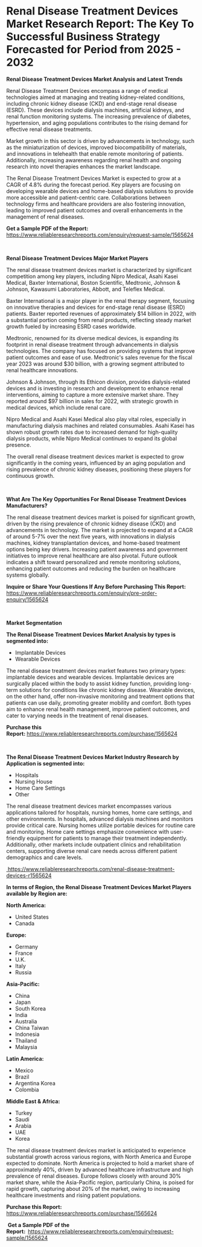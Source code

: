 <p><h1>Renal Disease Treatment Devices Market Research Report: The Key To Successful Business Strategy Forecasted for Period from 2025 - 2032</h1></p><p><strong>Renal Disease Treatment Devices Market Analysis and Latest Trends</strong></p>
<p><p>Renal Disease Treatment Devices encompass a range of medical technologies aimed at managing and treating kidney-related conditions, including chronic kidney disease (CKD) and end-stage renal disease (ESRD). These devices include dialysis machines, artificial kidneys, and renal function monitoring systems. The increasing prevalence of diabetes, hypertension, and aging populations contributes to the rising demand for effective renal disease treatments. </p><p>Market growth in this sector is driven by advancements in technology, such as the miniaturization of devices, improved biocompatibility of materials, and innovations in telehealth that enable remote monitoring of patients. Additionally, increasing awareness regarding renal health and ongoing research into novel therapies enhances the market landscape. </p><p>The Renal Disease Treatment Devices Market is expected to grow at a CAGR of 4.8% during the forecast period. Key players are focusing on developing wearable devices and home-based dialysis solutions to provide more accessible and patient-centric care. Collaborations between technology firms and healthcare providers are also fostering innovation, leading to improved patient outcomes and overall enhancements in the management of renal diseases.</p></p>
<p><strong>Get a Sample PDF of the Report:&nbsp;</strong> <a href="https://www.reliableresearchreports.com/enquiry/request-sample/1565624?utm_campaign=40&utm_medium=2&utm_source=Github&utm_content=ia&utm_term=14042025&utm_id=renal-disease-treatment-devices">https://www.reliableresearchreports.com/enquiry/request-sample/1565624</a></p>
<p>&nbsp;</p>
<p><strong>Renal Disease Treatment Devices Major Market Players</strong></p>
<p><p>The renal disease treatment devices market is characterized by significant competition among key players, including Nipro Medical, Asahi Kasei Medical, Baxter International, Boston Scientific, Medtronic, Johnson & Johnson, Kawasumi Laboratories, Abbott, and Teleflex Medical. </p><p>Baxter International is a major player in the renal therapy segment, focusing on innovative therapies and devices for end-stage renal disease (ESRD) patients. Baxter reported revenues of approximately $14 billion in 2022, with a substantial portion coming from renal products, reflecting steady market growth fueled by increasing ESRD cases worldwide.</p><p>Medtronic, renowned for its diverse medical devices, is expanding its footprint in renal disease treatment through advancements in dialysis technologies. The company has focused on providing systems that improve patient outcomes and ease of use. Medtronic's sales revenue for the fiscal year 2023 was around $30 billion, with a growing segment attributed to renal healthcare innovations.</p><p>Johnson & Johnson, through its Ethicon division, provides dialysis-related devices and is investing in research and development to enhance renal interventions, aiming to capture a more extensive market share. They reported around $97 billion in sales for 2022, with strategic growth in medical devices, which include renal care.</p><p>Nipro Medical and Asahi Kasei Medical also play vital roles, especially in manufacturing dialysis machines and related consumables. Asahi Kasei has shown robust growth rates due to increased demand for high-quality dialysis products, while Nipro Medical continues to expand its global presence.</p><p>The overall renal disease treatment devices market is expected to grow significantly in the coming years, influenced by an aging population and rising prevalence of chronic kidney diseases, positioning these players for continuous growth.</p></p>
<p>&nbsp;</p>
<p><strong>What Are The Key Opportunities For Renal Disease Treatment Devices Manufacturers?</strong></p>
<p><p>The renal disease treatment devices market is poised for significant growth, driven by the rising prevalence of chronic kidney disease (CKD) and advancements in technology. The market is projected to expand at a CAGR of around 5-7% over the next five years, with innovations in dialysis machines, kidney transplantation devices, and home-based treatment options being key drivers. Increasing patient awareness and government initiatives to improve renal healthcare are also pivotal. Future outlook indicates a shift toward personalized and remote monitoring solutions, enhancing patient outcomes and reducing the burden on healthcare systems globally.</p></p>
<p><strong>Inquire or Share Your Questions If Any Before Purchasing This Report:</strong> <a href="https://www.reliableresearchreports.com/enquiry/pre-order-enquiry/1565624?utm_campaign=40&utm_medium=2&utm_source=Github&utm_content=ia&utm_term=14042025&utm_id=renal-disease-treatment-devices">https://www.reliableresearchreports.com/enquiry/pre-order-enquiry/1565624</a></p>
<p>&nbsp;</p>
<p><strong>Market Segmentation</strong></p>
<p><strong>The Renal Disease Treatment Devices Market Analysis by types is segmented into:</strong></p>
<p><ul><li>Implantable Devices</li><li>Wearable Devices</li></ul></p>
<p><p>The renal disease treatment devices market features two primary types: implantable devices and wearable devices. Implantable devices are surgically placed within the body to assist kidney function, providing long-term solutions for conditions like chronic kidney disease. Wearable devices, on the other hand, offer non-invasive monitoring and treatment options that patients can use daily, promoting greater mobility and comfort. Both types aim to enhance renal health management, improve patient outcomes, and cater to varying needs in the treatment of renal diseases.</p></p>
<p><strong>Purchase this Report:&nbsp;</strong><a href="https://www.reliableresearchreports.com/purchase/1565624?utm_campaign=40&utm_medium=2&utm_source=Github&utm_content=ia&utm_term=14042025&utm_id=renal-disease-treatment-devices">https://www.reliableresearchreports.com/purchase/1565624</a></p>
<p>&nbsp;</p>
<p><strong>The Renal Disease Treatment Devices Market Industry Research by Application is segmented into:</strong></p>
<p><ul><li>Hospitals</li><li>Nursing House</li><li>Home Care Settings</li><li>Other</li></ul></p>
<p><p>The renal disease treatment devices market encompasses various applications tailored for hospitals, nursing homes, home care settings, and other environments. In hospitals, advanced dialysis machines and monitors provide critical care. Nursing homes utilize portable devices for routine care and monitoring. Home care settings emphasize convenience with user-friendly equipment for patients to manage their treatment independently. Additionally, other markets include outpatient clinics and rehabilitation centers, supporting diverse renal care needs across different patient demographics and care levels.</p></p>
<p><a href="https://www.reliableresearchreports.com/renal-disease-treatment-devices-r1565624?utm_campaign=40&utm_medium=2&utm_source=Github&utm_content=ia&utm_term=14042025&utm_id=renal-disease-treatment-devices">&nbsp;https://www.reliableresearchreports.com/renal-disease-treatment-devices-r1565624</a></p>
<p><strong>In terms of Region, the Renal Disease Treatment Devices Market Players available by Region are:</strong></p>
<p>
    <p> <strong> North America: </strong>
        <ul>
            <li>United States</li>
            <li>Canada</li>
        </ul>
        </p> 
    <p> <strong> Europe: </strong>
        <ul>
            <li>Germany</li>
            <li>France</li>
            <li>U.K.</li>
            <li>Italy</li>
            <li>Russia</li>
        </ul>
        </p> 
    <p> <strong> Asia-Pacific: </strong>
        <ul>
            <li>China</li>
            <li>Japan</li>
            <li>South Korea</li>
            <li>India</li>
            <li>Australia</li>
            <li>China Taiwan</li>
            <li>Indonesia</li>
            <li>Thailand</li>
            <li>Malaysia</li>
        </ul>
        </p> 
    <p> <strong> Latin America: </strong>
        <ul>
            <li>Mexico</li>
            <li>Brazil</li>
            <li>Argentina Korea</li>
            <li>Colombia</li>
        </ul>
        </p> 
    <p> <strong> Middle East & Africa: </strong>
        <ul>
            <li>Turkey</li>
            <li>Saudi</li>
            <li>Arabia</li>
            <li>UAE</li>
            <li>Korea</li>
        </ul>
    </p>
    </p>
<p><p>The renal disease treatment devices market is anticipated to experience substantial growth across various regions, with North America and Europe expected to dominate. North America is projected to hold a market share of approximately 40%, driven by advanced healthcare infrastructure and high prevalence of renal diseases. Europe follows closely with around 30% market share, while the Asia-Pacific region, particularly China, is poised for rapid growth, capturing about 20% of the market, owing to increasing healthcare investments and rising patient populations.</p></p>
<p><strong>Purchase this Report: </strong><a href="https://www.reliableresearchreports.com/purchase/1565624?utm_campaign=40&utm_medium=2&utm_source=Github&utm_content=ia&utm_term=14042025&utm_id=renal-disease-treatment-devices">https://www.reliableresearchreports.com/purchase/1565624</a></p>
<p>&nbsp;<strong>Get a Sample PDF of the Report:&nbsp;&nbsp;</strong><a href="https://www.reliableresearchreports.com/enquiry/request-sample/1565624?utm_campaign=40&utm_medium=2&utm_source=Github&utm_content=ia&utm_term=14042025&utm_id=renal-disease-treatment-devices">https://www.reliableresearchreports.com/enquiry/request-sample/1565624</a></p>
<p><strong></strong></p>
<p><p></p><p></p><p></p></p>
